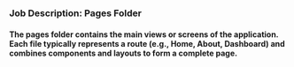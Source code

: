 ### Job Description: Pages Folder

#### The pages folder contains the main views or screens of the application. Each file typically represents a route (e.g., Home, About, Dashboard) and combines components and layouts to form a complete page.
